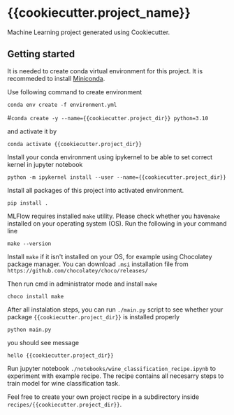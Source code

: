 {{cookiecutter.project_name}}
=============================
Machine Learning project generated using Cookiecutter.

Getting started
---------------

It is needed to create conda virtual environment for this project. It is  recommeded to install [Miniconda](https://docs.conda.io/en/latest/miniconda.html).

Use following command to create environment

`conda env create -f environment.yml`

#` conda create -y --name={{cookiecutter.project_dir}} python=3.10 `


and activate it by

`conda activate {{cookiecutter.project_dir}}`

Install your conda environment using ipykernel to be able to set correct kernel in jupyter notebook

`python -m ipykernel install --user --name={{cookiecutter.project_dir}}`

Install all packages of this project into activated environment.

`pip install .`

MLFlow requires installed `make` utility. Please check whether you have`make` installed on your operating system (OS).
Run the following in your command line

`make --version`

Install `make` if it isn't installed on your OS, for example using Chocolatey package manager. You can download `.msi` installation file from
`https://github.com/chocolatey/choco/releases/`

Then run cmd in administrator mode and install `make`

`choco install make`

After all instalation steps, you can run `./main.py` script to see whether your package `{{cookiecutter.project_dir}}` is installed properly

`python main.py`

you should see message 

`hello {{cookiecutter.project_dir}}`

Run jupyter notebook `./notebooks/wine_classification_recipe.ipynb` to experiment with example recipe. The recipe contains all necesarry steps to train model for wine classification task.

Feel free to create your own project recipe in a subdirectory inside `recipes/{{cookiecutter.project_dir}}`.
